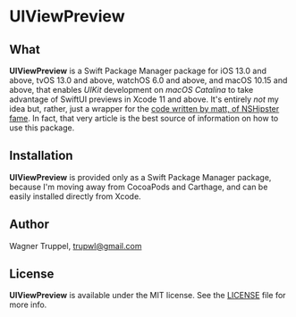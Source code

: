 # UIViewPreview

## What

**UIViewPreview** is a Swift Package Manager package for iOS 13.0 and above, tvOS 13.0 and above, watchOS 6.0 and above, and macOS 10.15 and above, that enables *UIKit* development on *macOS Catalina* to take advantage of SwiftUI previews in Xcode 11 and above. It's entirely *not* my idea but, rather, just a wrapper for the [code written by matt, of NSHipster fame](https://nshipster.com/swiftui-previews/). In fact, that very article is the best source of information on how to use this package.

## Installation

**UIViewPreview** is provided only as a Swift Package Manager package, because I'm moving away from CocoaPods and Carthage, and can be easily installed directly from Xcode.

## Author

Wagner Truppel, trupwl@gmail.com

## License

**UIViewPreview** is available under the MIT license. See the [LICENSE](./LICENSE) file for more info.

